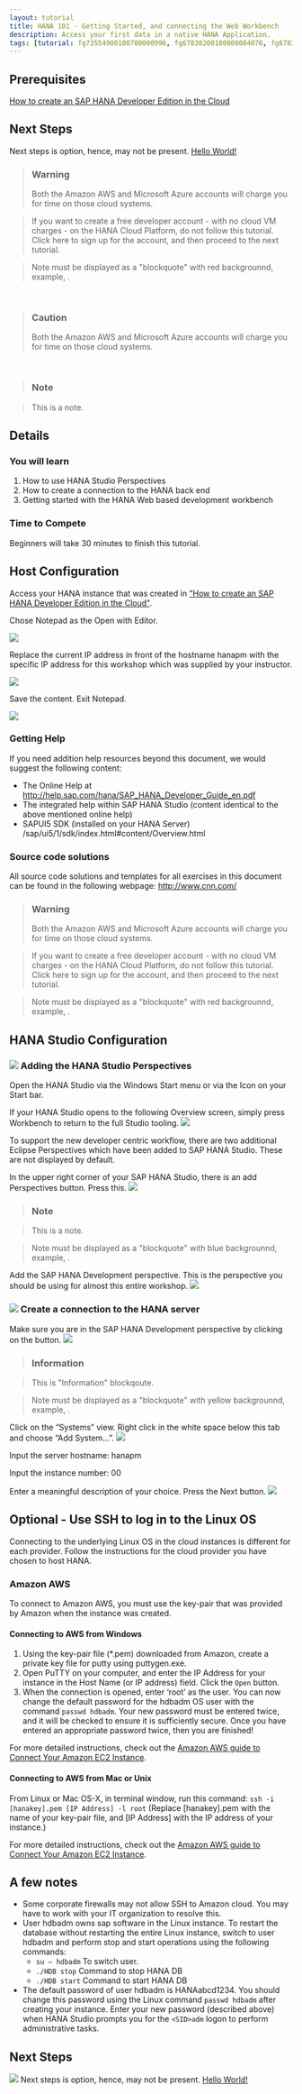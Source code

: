 ```yaml
---
layout: tutorial
title: HANA 101 - Getting Started, and connecting the Web Workbench
description: Access your first data in a native HANA Application.
tags: [tutorial: fg73554900100700000996, fg67838200100800004076, fg67837800100800004901, tutorial:product/hana_studio]
---
```

## Prerequisites  
[How to create an SAP HANA Developer Edition in the Cloud](http://go-qa.sap.com/developer/tutorials/setup-hana-for-cloud.html)

## Next Steps
Next steps is option, hence, may not be present.
[Hello World!](http://go-qa.sap.com/developer/tutorials/hana-web-development-workbench.html)

>### Warning
>Both the Amazon AWS and Microsoft Azure accounts will charge you for time on those cloud systems.

>If you want to create a free developer account - with no cloud VM charges - on the HANA Cloud Platform, do not follow this tutorial.  Click here to sign up for the account, and then proceed to the next tutorial.

>Note must be displayed as a "blockquote" with red backgrounnd, example, [](http://go.sap.com/developer/tutorials/setup-hana-for-cloud.html).

&nbsp;

>### Caution
>Both the Amazon AWS and Microsoft Azure accounts will charge you for time on those cloud systems.

&nbsp;

>### Note

>This is a note.

## Details

### You will learn  

1. How to use HANA Studio Perspectives
2. How to create a connection to the HANA back end
3. Getting started with the HANA Web based development workbench

### Time to Compete

Beginners will take 30 minutes to finish this tutorial.

## Host Configuration

Access your HANA instance that was created in ["How to create an SAP HANA Developer Edition in the Cloud"](http://go-qa.sap.com/developer/tutorials/setup-hana-for-cloud.html).

Chose Notepad as the Open with Editor.

![](https://raw.githubusercontent.com/testorgiz/test-tutorials/master/tutorials/hana-configure-gt/hana_01_host_02.png)

Replace the current IP address in front of the hostname hanapm with the specific IP address for this workshop which was supplied by your instructor.

![](https://raw.githubusercontent.com/testorgiz/test-tutorials/master/tutorials/hana-configure-gt/hana_01_host_03.png)

Save the content. Exit Notepad.

![](https://raw.githubusercontent.com/testorgiz/test-tutorials/master/tutorials/hana-configure-gt/hana_01_host_04.png)


### Getting Help

If you need addition help resources beyond this document, we would suggest the following content:

* The Online Help at <http://help.sap.com/hana/SAP_HANA_Developer_Guide_en.pdf>
* The integrated help within SAP HANA Studio (content  identical to the above mentioned online help)
* SAPUI5 SDK (installed on your HANA Server) /sap/ui5/1/sdk/index.html#content/Overview.html

### Source code solutions

All source code solutions and templates for all exercises in this document can be found in the following webpage: <http://www.cnn.com/>

>### Warning
>Both the Amazon AWS and Microsoft Azure accounts will charge you for time on those cloud systems.

>If you want to create a free developer account - with no cloud VM charges - on the HANA Cloud Platform, do not follow this tutorial.  Click here to sign up for the account, and then proceed to the next tutorial.

>Note must be displayed as a "blockquote" with red backgrounnd, example, [](http://go.sap.com/developer/tutorials/setup-hana-for-cloud.html).

## HANA Studio Configuration

### ![](http://go.sap.com/dam/application/shared/icons/icon_gold_circle_01.svg) Adding the HANA Studio Perspectives

Open the HANA Studio via the Windows Start menu or via the Icon on your Start bar.

If your HANA Studio opens to the following Overview screen, simply press Workbench to return to the full Studio tooling.
![](https://raw.githubusercontent.com/testorgiz/test-tutorials/master/tutorials/hana-configure-gt/hana_01_studio_01.png)

To support the new developer centric workflow, there are two additional Eclipse Perspectives which have been added to SAP HANA Studio. These are not displayed by default.

In the upper right corner of your SAP HANA Studio, there is an add Perspectives button.  Press this.
![](https://raw.githubusercontent.com/testorgiz/test-tutorials/master/tutorials/hana-configure-gt/hana_01_studio_02.png)

>### Note

>This is a note.

>Note must be displayed as a "blockquote" with blue backgrounnd, example, [](http://hcp.sap.com/developers/TutorialCatalog/jav100_01_java_setup_eclipse.html).

Add the SAP HANA Development perspective. This is the perspective you should be using for almost this entire workshop.
![](https://raw.githubusercontent.com/testorgiz/test-tutorials/master/tutorials/hana-configure-gt/hana_01_studio_03.png)

### ![](http://go.sap.com/dam/application/shared/icons/icon_gold_circle_02.svg) Create a connection to the HANA server
Make sure you are in the SAP HANA Development perspective by clicking on the button.
![](https://raw.githubusercontent.com/testorgiz/test-tutorials/master/tutorials/hana-configure-gt/hana_01_studio_06.png)

>### Information

>This is "Information" blockqoute.

>Note must be displayed as a "blockquote" with yellow backgrounnd, example, [](http://hcp.sap.com/developers/TutorialCatalog/jav100_3_maven_based_projects.html).

Click on the “Systems” view.  Right click in the white space below this tab and choose “Add System…”.
![](https://raw.githubusercontent.com/testorgiz/test-tutorials/master/tutorials/hana-configure-gt/hana_01_studio_07.png)

Input the server hostname: hanapm

Input the instance number: 00

Enter a meaningful description of your choice.  Press the Next button.
![](https://raw.githubusercontent.com/testorgiz/test-tutorials/master/tutorials/hana-configure-gt/hana_01_studio_08.png)

## Optional - Use SSH to log in to the Linux OS
Connecting to the underlying Linux OS in the cloud instances is different for each provider.  Follow the instructions for the cloud provider you have chosen to host HANA.

### Amazon AWS
To connect to Amazon AWS, you must use the key-pair that was provided by Amazon when the instance was created.

#### Connecting to AWS from Windows

1. Using the key-pair file (\*.pem) downloaded from Amazon, create a private key file for putty using puttygen.exe.  
2. Open PuTTY on your computer, and enter the IP Address for your instance in the Host Name (or IP address) field. Click the ```Open``` button.
3. When the connection is opened, enter ‘root’ as the user. You can now change the default password for the hdbadm OS user with the command ```passwd hdbadm```. Your new password must be entered twice, and it will be checked to ensure it is sufficiently secure. Once you have entered an appropriate password twice, then you are finished!

For more detailed instructions, check out the [Amazon AWS guide to Connect Your Amazon EC2 Instance](http://docs.aws.amazon.com/gettingstarted/latest/computebasics-linux/getting-started-deploy-app-connect.html).

#### Connecting to AWS from Mac or Unix

From Linux or Mac OS-X, in terminal window, run this command: ```ssh -i [hanakey].pem [IP Address] -l root```  (Replace [hanakey].pem with the name of your key-pair file, and [IP Address] with the IP address of your instance.)

For more detailed instructions, check out the [Amazon AWS guide to Connect Your Amazon EC2 Instance](http://docs.aws.amazon.com/gettingstarted/latest/computebasics-linux/getting-started-deploy-app-connect.html).

## A few notes
* Some corporate firewalls may not allow SSH to Amazon cloud.  You may have to work with your IT organization to resolve this.
* User hdbadm owns sap software in the Linux instance. To restart the database without restarting the entire Linux instance, switch to user hdbadm and perform stop and start operations using the following commands:
    * ```su – hdbadm``` To switch user.
    * ```./HDB stop``` Command to stop HANA DB
    * ```./HDB start``` Command to start HANA DB
* The default password of user hdbadm is HANAabcd1234. You should change this password using the Linux command ```passwd hdbadm``` after creating your instance. Enter your new password (described above) when HANA Studio prompts you for the ```<SID>adm``` logon to perform administrative tasks.

## Next Steps
![](http://go.sap.com/dam/application/imagelibrary/pictograms/274000/274942.png)
Next steps is option, hence, may not be present.
[Hello World!](http://go-qa.sap.com/developer/tutorials/hana-web-development-workbench.html)
